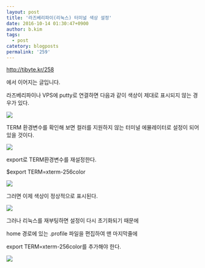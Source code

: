 ```yaml
---
layout: post
title: '라즈베리파이(리눅스) 터미널 색상 설정'
date: 2016-10-14 01:30:47+0900
author: b.kim
tags:
  - post
catetory: blogposts
permalink: '259'
---
```



<http://tibyte.kr/258>

에서 이어지는 글입니다.

  

라즈베리파이나 VPS에 putty로 연결하면 다음과 같이 색상이 제대로 표시되지 않는 경우가 있다.

  

![](https://raw.githubusercontent.com/tibyte/blog-res/master/legacy/259/0.png)

  

  

  

TERM 환경변수를 확인해 보면 컬러를 지원하지 않는 터미널 에뮬레이터로 설정이 되어 있을 것이다.

  

![](https://raw.githubusercontent.com/tibyte/blog-res/master/legacy/259/1.png)

  

  

  

export로 TERM환경변수를 재설정한다.

  

$export TERM=xterm-256color

  

![](https://raw.githubusercontent.com/tibyte/blog-res/master/legacy/259/2.png)

  

  

  

그러면 이제 색상이 정상적으로 표시된다.

  

![](https://raw.githubusercontent.com/tibyte/blog-res/master/legacy/259/3.png)

  

  

  

  

그러나 리눅스를 재부팅하면 설정이 다시 초기화되기 때문에

home 경로에 있는 .profile 파일을 편집하여  맨 마지막줄에

  

export TERM=xterm-256color를 추가해야 한다.

  

![](https://raw.githubusercontent.com/tibyte/blog-res/master/legacy/259/4.png)

  


